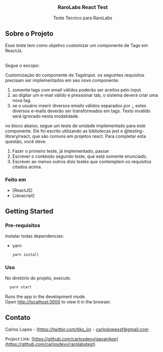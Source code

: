 <br />
<p align="center">
  <h3 align="center">RaroLabs React Test</h3>

  <p align="center">
    Teste Tecnico para RaroLabs
  </p>
</p>

## Sobre o Projeto

Esse teste tem como objetivo customizar um componente de Tags em ReactJs.
<br/><br/>

Segue o escopo:

Customização do componente de TagsInput.
os seguintes requisitos precisam ser implementados em seu novo componente:

1. somente tags com email válidos poderão ser aceitos pelo input.
2. ao digitar um e-mail válido e pressionar tab, o sistema deverá criar uma nova tag.
3. se o usuário inserir diversos emails válidos separados por ;, estes diversos e-mails deverão ser transformados em tags. Texto inválido será ignorado nesta modalidade.

no bloco abaixo, segue um teste de unidade implementado para este componente. Ele foi escrito utilizando as bibliotecas jest e @testing-library/react, que são comuns em projetos react. Para completar esta questão, você deve:

1. Fazer o primeiro teste, já implementado, passar
2. Escrever o conteúdo segundo teste, que está somente enunciado.
3. Escrever ao menos outros dois testes que contemplem os requisitos citados acima.


### Feito em

* [ReactJS]
* [Javacript]


## Getting Started

### Pre-requisitos

Instalar todas dependencias:
* yarn
  ```sh
  yarn install
  ```
  

### Uso

No diretório do projeto, execute:

```sh
  yarn start
  ```

Runs the app in the development mode.\
Open [http://localhost:3000](http://localhost:3000) to view it in the browser.

## Contato

Carlos Lopes - (https://twitter.com/tiko_lo) - carloslopessf@gmail.com

Project Link: [https://github.com/carlosdevv/gavanApp](https://github.com/carlosdevv/rarolabstest)

